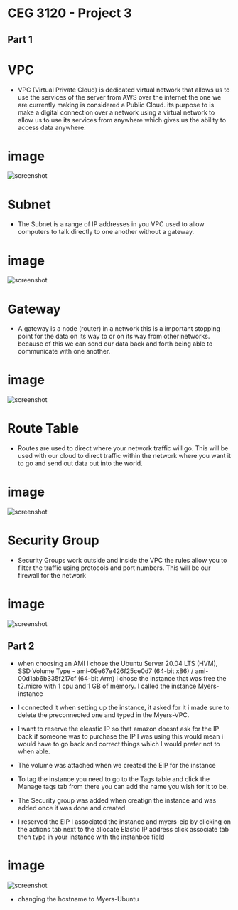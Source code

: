 # CEG 3120 - Project 3


## Part 1 

# VPC
* VPC (Virtual Private Cloud) is dedicated virtual network that allows us to use the services of the server from AWS over the internet the one we are currently making is considered a Public Cloud. its purpose to is make a digital connection over a network using a virtual network to allow us to use its services from anywhere which gives us the ability to access data anywhere.

# image
![screenshot](VPC2.png)

# Subnet

* The Subnet is a range of IP addresses in you VPC used to allow computers to talk directly to one another without a gateway. 

# image
![screenshot](Subnet2.png)

# Gateway 

* A gateway is a node (router) in a network this is a important stopping point for the data on its way to or on its way from other networks.
because of this we can send our data back and forth being able to communicate with one another. 

# image
![screenshot](Gateway.png)

# Route Table

* Routes are used to direct where your network traffic will go. This will be used with our cloud to direct traffic within the network where you want it to go and send out data out into the world.

# image
![screenshot](routetable.png)

# Security Group 

* Security Groups work outside and inside the VPC the rules allow you to filter the traffic using protocols and port numbers. This will be our firewall for the network 

# image
![screenshot](SecurityGroups.png)

## Part 2

* when choosing an AMI I chose the Ubuntu Server 20.04 LTS (HVM), SSD Volume Type - ami-09e67e426f25ce0d7 (64-bit x86) / ami-00d1ab6b335f217cf (64-bit Arm) i chose the instance that was free the t2.micro with 1 cpu and 1 GB of memory. I called the instance Myers-instance 

* I connected it when setting up the instance, it asked for it i made sure to delete the preconnected one and typed in the Myers-VPC.

* I want to reserve the eleastic IP so that amazon doesnt ask for the IP back if someone was to purchase the IP I was using this would mean i would have to go back and correct things which I would prefer not to when able.

* The volume was attached when we created the EIP for the instance 

* To tag the instance you need to go to the Tags table and click the Manage tags tab from there you can add the name you wish for it to be.

* The Security group was added when creatign the instance and was added once it was done and created.

* I reserved the EIP I associated the instance and myers-eip by clicking on the actions tab next to the allocate Elastic IP address click associate tab then type in your instance with the instanbce field 

# image
![screenshot](instance.png)

* changing the hostname to Myers-Ubuntu